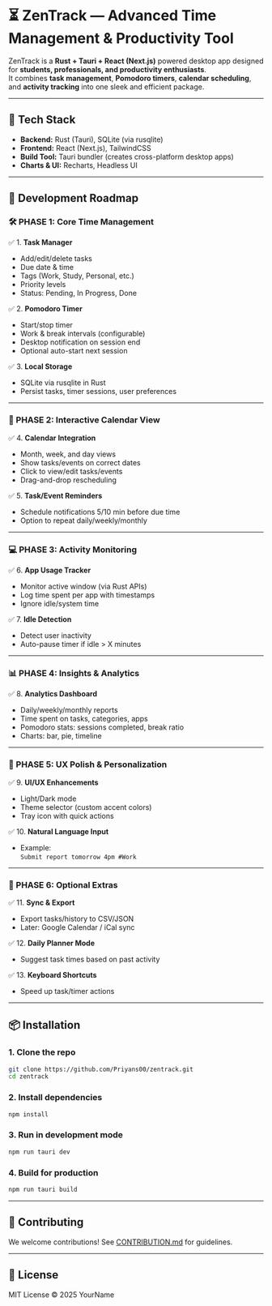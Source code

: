 


# ⏳ ZenTrack — Advanced Time Management & Productivity Tool

ZenTrack is a **Rust + Tauri + React (Next.js)** powered desktop app designed for **students, professionals, and productivity enthusiasts**.  
It combines **task management**, **Pomodoro timers**, **calendar scheduling**, and **activity tracking** into one sleek and efficient package.

---

## 🚀 Tech Stack
- **Backend:** Rust (Tauri), SQLite (via rusqlite)
- **Frontend:** React (Next.js), TailwindCSS
- **Build Tool:** Tauri bundler (creates cross-platform desktop apps)
- **Charts & UI:** Recharts, Headless UI

---

## 📅 Development Roadmap

### 🛠️ PHASE 1: Core Time Management
✅ 1. **Task Manager**
- Add/edit/delete tasks  
- Due date & time  
- Tags (Work, Study, Personal, etc.)  
- Priority levels  
- Status: Pending, In Progress, Done  

✅ 2. **Pomodoro Timer**
- Start/stop timer  
- Work & break intervals (configurable)  
- Desktop notification on session end  
- Optional auto-start next session  

✅ 3. **Local Storage**
- SQLite via rusqlite in Rust  
- Persist tasks, timer sessions, user preferences  

---

### 📅 PHASE 2: Interactive Calendar View
✅ 4. **Calendar Integration**
- Month, week, and day views  
- Show tasks/events on correct dates  
- Click to view/edit tasks/events  
- Drag-and-drop rescheduling  

✅ 5. **Task/Event Reminders**
- Schedule notifications 5/10 min before due time  
- Option to repeat daily/weekly/monthly  

---

### 💻 PHASE 3: Activity Monitoring
✅ 6. **App Usage Tracker**
- Monitor active window (via Rust APIs)  
- Log time spent per app with timestamps  
- Ignore idle/system time  

✅ 7. **Idle Detection**
- Detect user inactivity  
- Auto-pause timer if idle > X minutes  

---

### 📊 PHASE 4: Insights & Analytics
✅ 8. **Analytics Dashboard**
- Daily/weekly/monthly reports  
- Time spent on tasks, categories, apps  
- Pomodoro stats: sessions completed, break ratio  
- Charts: bar, pie, timeline  

---

### 🎨 PHASE 5: UX Polish & Personalization
✅ 9. **UI/UX Enhancements**
- Light/Dark mode  
- Theme selector (custom accent colors)  
- Tray icon with quick actions  

✅ 10. **Natural Language Input**
- Example:  
  `Submit report tomorrow 4pm #Work`  

---

### 🔄 PHASE 6: Optional Extras
✅ 11. **Sync & Export**
- Export tasks/history to CSV/JSON  
- Later: Google Calendar / iCal sync  

✅ 12. **Daily Planner Mode**
- Suggest task times based on past activity  

✅ 13. **Keyboard Shortcuts**
- Speed up task/timer actions  

---

## 📦 Installation
### 1. Clone the repo
```bash
git clone https://github.com/Priyans00/zentrack.git
cd zentrack
````

### 2. Install dependencies

```bash
npm install
```

### 3. Run in development mode

```bash
npm run tauri dev
```

### 4. Build for production

```bash
npm run tauri build
```

---

## 🤝 Contributing

We welcome contributions!
See [CONTRIBUTION.md](CONTRIBUTION.md) for guidelines.

---

## 📜 License

MIT License © 2025 YourName


